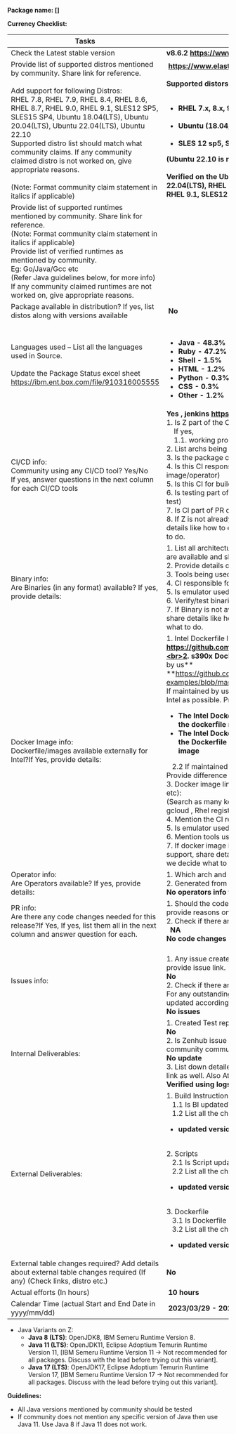 **Package name: []**

**Currency Checklist:**

Tasks | Details 
-- | --
Check the Latest stable version | **v8.6.2 https://www.elastic.co/downloads/logstash-oss**
Provide list of supported distros mentioned by community. Share link for reference.<br><br>Add support for following   Distros:<br>  RHEL 7.8, RHEL 7.9, RHEL 8.4, RHEL 8.6, RHEL 8.7, RHEL 9.0, RHEL 9.1, SLES12 SP5, SLES15 SP4, Ubuntu 18.04(LTS), Ubuntu 20.04(LTS), Ubuntu 22.04(LTS),  Ubuntu 22.10<br> Supported distro list should match   what community claims. If any community claimed distro is not worked on, give   appropriate reasons.<br><br> (Note: Format community claim statement in italics if applicable) |  **https://www.elastic.co/support/matrix<br><br>Supported distors are <br><br><ul><li>RHEL 7.x, 8.x, 9.x</li><br> <li>Ubuntu (18.04, 20.04, 22.04) </li> <br><li>SLES 12 sp5, SLES 15 sp4</li> </ul>(Ubuntu 22.10 is not supported ) <br><br>Verified on the  Ubuntu 18.04(LTS), Ubuntu 20.04(LTS), Ubuntu 22.04(LTS), RHEL 7.8, RHEL 7.9, RHEL 8.4, RHEL 8.6, RHEL 8.7, RHEL 9.0, RHEL 9.1, SLES12 SP5, SLES15 SP3, SLES15 SP4 distros**
Provide list of supported runtimes mentioned by community. Share link for reference. <br> (Note: Format community claim statement in italics if applicable) <br> Provide list of verified runtimes as mentioned by community. <br>Eg: Go/Java/Gcc etc <br>(Refer Java guidelines below, for more info)  <br>If any community claimed runtimes are not worked on, give   appropriate reasons.  | 
Package   available in distribution? If yes, list distos along with versions available |  **No**
Languages used – List all the languages used in Source. <br><br>Update the Package Status excel sheet <br>https://ibm.ent.box.com/file/910316005555 |  **<ul> <li>Java - 48.3%</li> <li>Ruby - 47.2%</li>  <li>Shell - 1.5%</li>  <li>HTML - 1.2%</li>  <li>Python - 0.3%</li>  <li>CSS - 0.3%</li>  <li>Other - 1.2%</li></ul>**
CI/CD info: <br> Community using any CI/CD tool? Yes/No<br>If yes, answer questions in the next column for each CI/CD tools <br> |  **Yes , jenkins https://logstash-ci.elastic.co/**   <br>1. Is Z part of the CI? Yes/No <br>&nbsp;&nbsp;&nbsp;&nbsp;If yes, <br>&nbsp;&nbsp;&nbsp;&nbsp;1.1. working properly & build succ? <br> 2.  List archs being built<br>3. Is the package cross compiled? <br>4. Is this CI responsible for releasing any build artifact (e.g., binary/docker image/operator)  <br>5. Is this CI for build only? <br>6. Is testing part of the CI (What kind of testing. E.g. unit test, integration test) <br>7.   Is CI part of PR checks or PR merge commits? <br> 8. If Z is not already part of CI, then look for chances to add Z support, share details like how to enable, etc, discussion is needed before we decide what to do. 
Binary info:<br>Are Binaries (in any format) available? If yes, provide details:  |  1.	List all architectures (including no-arch/no-mention) for which binaries are available and share link to download.<br>2. Provide details on how it is built e.g. cross vs native <br>3.	Tools being used to create binary <br>4.	CI responsible for releasing the binary<br>5.	Is emulator used?<br>6.	Verify/test binaries and share results. <br>7.	If Binary is not available for Z then look for chances to add Z support, share details like how to enable, etc, discussion is needed before we decide what to do.
Docker Image info:<br> Dockerfile/images available externally for Intel?If Yes, provide details: |  1.	Intel Dockerfile link: <br>**https://github.com/elastic/dockerfiles/blob/v8.6.2/logstash/Dockerfile**<br>2. s390x Dockerfile link (Maintained by us / Community):**&nbsp;maintained by us**<br>**https://github.com/linux-on-ibm-z/dockerfile-examples/blob/master/Logstash/Dockerfile**<br>&nbsp;&nbsp;&nbsp;2.1 If maintained by us,      Dockerfile should be provided and should as close to Intel as possible. Provide difference with Intel if any and why<br><ul><li>**The Intel Dockerfile sets various metadata labels in comparision to the dockerfile maintained by us**</li><li>**The Intel Dockerfile uses ubuntu:20.04 as the base image, whereas the Dockerfile maintained by us uses s390x/ubuntu:20.04 base image**</li></ul> &nbsp;&nbsp;&nbsp;2.2	If maintained by us,      mention Intel and s390x docker image sizes. Provide difference with Intel if any and why <br>3.	Docker image link (for s390x and other platforms like Intel, amd, ppc64 etc): <br>(Search as many keywords as u can think of – e.g.  dockerhub, google, gcloud , Rhel registry etc)<br>4.	Mention the CI responsible for building   and publishing docker image.<br>5.	Is emulator used?<br>6.	Mention tools used to build the image.<br>7.	If docker image is not available for Z then look for chances to add Z support, share details like how to enable, etc, discussion is needed before we decide what to do.
Operator info:<br> Are Operators available?   If yes, provide details:| 1. Which arch and where to find it (link should be provided).  **&nbsp;&nbsp;NA**<br>2.   Generated from their CI/CD? **&nbsp;&nbsp;NA** <br>**No operators info found**
PR info:<br> Are there any code changes needed for this release?If Yes, If yes, list them all in the next column and answer question for each. | 1.	Should the code changes be PRed? If yes provide PR link. If Not PRed, provide reasons on why not.**&nbsp;&nbsp;NA** <br> 2.	Check if there are existing open PR’s and if it's still valid for this release **&nbsp;&nbsp;NA**<br>**No code changes**
Issues info:| <br>1. Any issue created with community (GitHub, JIRA, Bugzilla etc)?If Yes, provide issue link.<br>**No**<br>2.	Check if there are existing open issues and if it's still valid for this release. For any outstanding issue provide latest updates and issue table should be updated accordingly. <br>**No issues**</br>
Internal Deliverables: | 1.	Created Test reports (Table format)?Use test result template<br>**No**<br>2.	Is Zenhub issue updated with all UpToDate info including informal community communications <br>**No update** <br>3.	List down detailed Steps followed to verify the package. Give reference link as well. Also Attach a proof of verification on the ZenHub issue <br>**Verified using logstash -V as mentioned in the BI**
External Deliverables: | 1.	Build Instructions <br>&nbsp;&nbsp;&nbsp;1.1	Is BI updated?**&nbsp;Yes**<br>&nbsp;&nbsp;&nbsp;1.2	List all the changes done with respect to published version<ul><li> **updated version to 8.6.2** </li></ul><br>2.	Scripts <br>&nbsp;&nbsp;&nbsp;2.1	Is Script updated?**&nbsp;Yes**<br>&nbsp;&nbsp;&nbsp;2.2	List all the changes done with respect to published version<ul><li> **updated version to 8.6.2** </li></ul><br>3.	Dockerfile  <br>&nbsp;&nbsp;&nbsp;3.1	Is Dockerfile updated?**&nbsp;Yes**<br>&nbsp;&nbsp;&nbsp;3.2	List all the changes done with respect to published version <ul><li> **updated version to 8.6.2** </li></ul>
External table changes required? Add details about external table changes required (If any) (Check links, distro etc.) | **No**
Actual efforts (In   hours) |  **10 hours**
Calendar   Time (actual Start and End Date in yyyy/mm/dd) |  **2023/03/29 - 2023/04/07**

* Java Variants on Z: 
  * **Java 8 (LTS)**: OpenJDK8, IBM Semeru Runtime Version 8.
  * **Java 11 (LTS)**: OpenJDK11, Eclipse Adoptium Temurin Runtime Version 11, [IBM Semeru Runtime Version 11 -> Not recommended for all packages. Discuss with the lead before trying out this variant].
  * **Java 17 (LTS)**: OpenJDK17, Eclipse Adoptium Temurin Runtime Version 17, [IBM Semeru Runtime Version 17 -> Not recommended for all packages. Discuss with the lead before trying out this variant]. 
 
**Guidelines:** 
* All Java versions mentioned by community should be tested
* If community does not mention any specific version of Java then use Java 11. Use Java 8 if Java 11 does not work.
